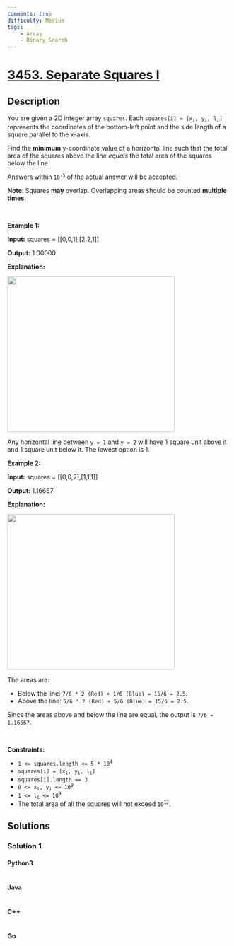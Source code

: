 ```yaml
---
comments: true
difficulty: Medium
tags:
    - Array
    - Binary Search
---
```


<!-- problem:start -->

# [3453. Separate Squares I](https://leetcode.com/problems/separate-squares-i)

## Description

<!-- description:start -->

<p>You are given a 2D integer array <code>squares</code>. Each <code>squares[i] = [x<sub>i</sub>, y<sub>i</sub>, l<sub>i</sub>]</code> represents the coordinates of the bottom-left point and the side length of a square parallel to the x-axis.</p>

<p>Find the <strong>minimum</strong> y-coordinate value of a horizontal line such that the total area of the squares above the line <em>equals</em> the total area of the squares below the line.</p>

<p>Answers within <code>10<sup>-5</sup></code> of the actual answer will be accepted.</p>

<p><strong>Note</strong>: Squares <strong>may</strong> overlap. Overlapping areas should be counted <strong>multiple times</strong>.</p>

<p>&nbsp;</p>
<p><strong class="example">Example 1:</strong></p>

<div class="example-block">
<p><strong>Input:</strong> <span class="example-io">squares = [[0,0,1],[2,2,1]]</span></p>

<p><strong>Output:</strong> <span class="example-io">1.00000</span></p>

<p><strong>Explanation:</strong></p>

<p><img alt="" src="https://fastly.jsdelivr.net/gh/doocs/leetcode@main/solution/3400-3499/3453.Separate%20Squares%20I/images/4062example1drawio.png" style="width: 378px; height: 352px;" /></p>

<p>Any horizontal line between <code>y = 1</code> and <code>y = 2</code> will have 1 square unit above it and 1 square unit below it. The lowest option is 1.</p>
</div>

<p><strong class="example">Example 2:</strong></p>

<div class="example-block">
<p><strong>Input:</strong> <span class="example-io">squares = [[0,0,2],[1,1,1]]</span></p>

<p><strong>Output:</strong> <span class="example-io">1.16667</span></p>

<p><strong>Explanation:</strong></p>

<p><img alt="" src="https://fastly.jsdelivr.net/gh/doocs/leetcode@main/solution/3400-3499/3453.Separate%20Squares%20I/images/4062example2drawio.png" style="width: 378px; height: 352px;" /></p>

<p>The areas are:</p>

<ul>
	<li>Below the line: <code>7/6 * 2 (Red) + 1/6 (Blue) = 15/6 = 2.5</code>.</li>
	<li>Above the line: <code>5/6 * 2 (Red) + 5/6 (Blue) = 15/6 = 2.5</code>.</li>
</ul>

<p>Since the areas above and below the line are equal, the output is <code>7/6 = 1.16667</code>.</p>
</div>

<p>&nbsp;</p>
<p><strong>Constraints:</strong></p>

<ul>
	<li><code>1 &lt;= squares.length &lt;= 5 * 10<sup>4</sup></code></li>
	<li><code>squares[i] = [x<sub>i</sub>, y<sub>i</sub>, l<sub>i</sub>]</code></li>
	<li><code>squares[i].length == 3</code></li>
	<li><code>0 &lt;= x<sub>i</sub>, y<sub>i</sub> &lt;= 10<sup>9</sup></code></li>
	<li><code>1 &lt;= l<sub>i</sub> &lt;= 10<sup>9</sup></code></li>
	<li>The total area of all the squares will not exceed <code>10<sup>12</sup></code>.</li>
</ul>

<!-- description:end -->

## Solutions

<!-- solution:start -->

### Solution 1

<!-- tabs:start -->

#### Python3

```python

```

#### Java

```java

```

#### C++

```cpp

```

#### Go

```go

```

<!-- tabs:end -->

<!-- solution:end -->

<!-- problem:end -->
